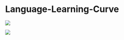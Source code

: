 # Language-Learning-Curve

![](https://i.imgur.com/fAyWi2W.png)

![](https://www.danielluna.com.br/presentations/img-ruby-hyperloop/LearningTechComic_2018-05-02_02-10-41.jpg)
